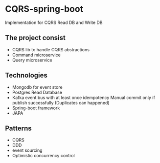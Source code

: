 # CQRS-spring-boot
Implementation for CQRS Read DB and Write DB 
## The project consist 
 - CQRS lib to handle CQRS abstractions
 - Command microservice
 - Query microservice
 
## Technologies
  - Mongodb for event store
  - Postgres Read Database
  - Kafka event bus with at least once idempotency Manual commit only if publish successfully (Duplicates can happened)
  - Spring-boot framework 
  - JAPA

## Patterns
 - CQRS
 - DDD
 - event sourcing
 - Optimistic concurrency control
 
